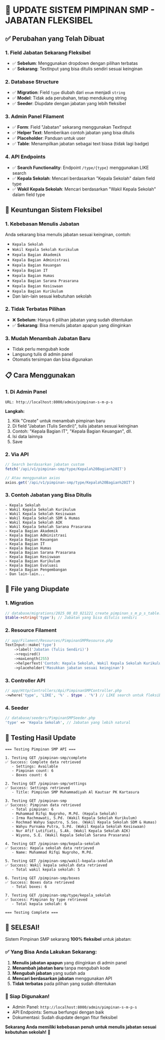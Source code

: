 # 🎉 UPDATE SISTEM PIMPINAN SMP - JABATAN FLEKSIBEL

## ✅ Perubahan yang Telah Dibuat

### 1. **Field Jabatan Sekarang Fleksibel**
- ✅ **Sebelum**: Menggunakan dropdown dengan pilihan terbatas
- ✅ **Sekarang**: TextInput yang bisa ditulis sendiri sesuai keinginan

### 2. **Database Structure**
- ✅ **Migration**: Field `type` diubah dari `enum` menjadi `string`
- ✅ **Model**: Tidak ada perubahan, tetap mendukung string
- ✅ **Seeder**: Diupdate dengan jabatan yang lebih fleksibel

### 3. **Admin Panel Filament**
- ✅ **Form**: Field "Jabatan" sekarang menggunakan TextInput
- ✅ **Helper Text**: Memberikan contoh jabatan yang bisa ditulis
- ✅ **Placeholder**: Panduan untuk user
- ✅ **Table**: Menampilkan jabatan sebagai text biasa (tidak lagi badge)

### 4. **API Endpoints**
- ✅ **Search Functionality**: Endpoint `/type/{type}` menggunakan LIKE search
- ✅ **Kepala Sekolah**: Mencari berdasarkan "Kepala Sekolah" dalam field type
- ✅ **Wakil Kepala Sekolah**: Mencari berdasarkan "Wakil Kepala Sekolah" dalam field type

## 🚀 Keuntungan Sistem Fleksibel

### 1. **Kebebasan Menulis Jabatan**
Anda sekarang bisa menulis jabatan sesuai keinginan, contoh:
- `Kepala Sekolah`
- `Wakil Kepala Sekolah Kurikulum`
- `Kepala Bagian Akademik`
- `Kepala Bagian Administrasi`
- `Kepala Bagian Keuangan`
- `Kepala Bagian IT`
- `Kepala Bagian Humas`
- `Kepala Bagian Sarana Prasarana`
- `Kepala Bagian Kesiswaan`
- `Kepala Bagian Kurikulum`
- Dan lain-lain sesuai kebutuhan sekolah

### 2. **Tidak Terbatas Pilihan**
- ❌ **Sebelum**: Hanya 6 pilihan jabatan yang sudah ditentukan
- ✅ **Sekarang**: Bisa menulis jabatan apapun yang diinginkan

### 3. **Mudah Menambah Jabatan Baru**
- Tidak perlu mengubah kode
- Langsung tulis di admin panel
- Otomatis tersimpan dan bisa digunakan

## 📋 Cara Menggunakan

### 1. **Di Admin Panel**
```
URL: http://localhost:8000/admin/pimpinan-s-m-p-s
```

**Langkah:**
1. Klik "Create" untuk menambah pimpinan baru
2. Di field "Jabatan (Tulis Sendiri)", tulis jabatan sesuai keinginan
3. Contoh: "Kepala Bagian IT", "Kepala Bagian Keuangan", dll.
4. Isi data lainnya
5. Save

### 2. **Via API**
```javascript
// Search berdasarkan jabatan custom
fetch('/api/v1/pimpinan-smp/type/Kepala%20Bagian%20IT')

// Atau menggunakan axios
axios.get('/api/v1/pimpinan-smp/type/Kepala%20Bagian%20IT')
```

### 3. **Contoh Jabatan yang Bisa Ditulis**
```
- Kepala Sekolah
- Wakil Kepala Sekolah Kurikulum
- Wakil Kepala Sekolah Kesiswaan
- Wakil Kepala Sekolah SDM & Humas
- Wakil Kepala Sekolah AIK
- Wakil Kepala Sekolah Sarana Prasarana
- Kepala Bagian Akademik
- Kepala Bagian Administrasi
- Kepala Bagian Keuangan
- Kepala Bagian IT
- Kepala Bagian Humas
- Kepala Bagian Sarana Prasarana
- Kepala Bagian Kesiswaan
- Kepala Bagian Kurikulum
- Kepala Bagian Evaluasi
- Kepala Bagian Pengembangan
- Dan lain-lain...
```

## 🔧 File yang Diupdate

### 1. **Migration**
```php
// database/migrations/2025_08_03_021221_create_pimpinan_s_m_p_s_table.php
$table->string('type'); // Jabatan yang bisa ditulis sendiri
```

### 2. **Resource Filament**
```php
// app/Filament/Resources/PimpinanSMPResource.php
TextInput::make('type')
    ->label('Jabatan (Tulis Sendiri)')
    ->required()
    ->maxLength(255)
    ->helperText('Contoh: Kepala Sekolah, Wakil Kepala Sekolah Kurikulum, dll.')
    ->placeholder('Masukkan jabatan sesuai keinginan')
```

### 3. **Controller API**
```php
// app/Http/Controllers/Api/PimpinanSMPController.php
->where('type', 'LIKE', '%' . $type . '%') // LIKE search untuk fleksibilitas
```

### 4. **Seeder**
```php
// database/seeders/PimpinanSMPSeeder.php
'type' => 'Kepala Sekolah', // Jabatan yang lebih natural
```

## 🎯 Testing Hasil Update

```
=== Testing Pimpinan SMP API ===

1. Testing GET /pimpinan-smp/complete
✅ Success: Complete data retrieved
   - Settings: Available
   - Pimpinan count: 6
   - Boxes count: 6

2. Testing GET /pimpinan-smp/settings
✅ Success: Settings retrieved
   - Title: Pimpinan SMP Muhammadiyah Al Kautsar PK Kartasura

3. Testing GET /pimpinan-smp
✅ Success: Pimpinan data retrieved
   - Total pimpinan: 6
   - Muhammad Rifqi Nugroho, M.Pd. (Kepala Sekolah)
   - Irma Rachmawati, S.Pd. (Wakil Kepala Sekolah Kurikulum)
   - Rochmad Wahyu Saputro, S.Sos. (Wakil Kepala Sekolah SDM & Humas)
   - Wahyu Purnama Putra, S.Pd. (Wakil Kepala Sekolah Kesiswaan)
   - Nur Afif Lutifiati, S.Ak. (Wakil Kepala Sekolah AIK)
   - Wiyono, S.E. (Wakil Kepala Sekolah Sarana Prasarana)

4. Testing GET /pimpinan-smp/kepala-sekolah
✅ Success: Kepala sekolah data retrieved
   - Name: Muhammad Rifqi Nugroho, M.Pd.

5. Testing GET /pimpinan-smp/wakil-kepala-sekolah
✅ Success: Wakil kepala sekolah data retrieved
   - Total wakil kepala sekolah: 5

6. Testing GET /pimpinan-smp/boxes
✅ Success: Boxes data retrieved
   - Total boxes: 6

7. Testing GET /pimpinan-smp/type/kepala_sekolah
✅ Success: Pimpinan by type retrieved
   - Total kepala sekolah: 6

=== Testing Complete ===
```

## 🎉 SELESAI!

Sistem Pimpinan SMP sekarang **100% fleksibel** untuk jabatan:

### ✅ **Yang Bisa Anda Lakukan Sekarang:**
1. **Menulis jabatan apapun** yang diinginkan di admin panel
2. **Menambah jabatan baru** tanpa mengubah kode
3. **Mengubah jabatan** yang sudah ada
4. **Mencari berdasarkan jabatan** menggunakan API
5. **Tidak terbatas** pada pilihan yang sudah ditentukan

### 🚀 **Siap Digunakan!**
- Admin Panel: `http://localhost:8000/admin/pimpinan-s-m-p-s`
- API Endpoints: Semua berfungsi dengan baik
- Dokumentasi: Sudah diupdate dengan fitur fleksibel

**Sekarang Anda memiliki kebebasan penuh untuk menulis jabatan sesuai kebutuhan sekolah!** 🎯 